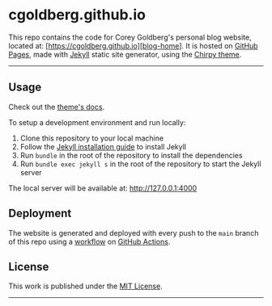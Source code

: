 # cgoldberg.github.io

This repo contains the code for Corey Goldberg's personal blog website,
located at: [https://cgoldberg.github.io][blog-home]. It is hosted on [GitHub Pages][gh-pages], made with
[Jekyll][jekyll] static site generator, using the [Chirpy theme][chirpy].

----

## Usage

Check out the [theme's docs](https://github.com/cotes2020/jekyll-theme-chirpy/wiki).

To setup a development environment and run locally:

1. Clone this repository to your local machine
2. Follow the [Jekyll installation guide][jekyll-install] to install Jekyll
3. Run `bundle` in the root of the repository to install the dependencies
4. Run `bundle exec jekyll s` in the root of the repository to start the Jekyll server

The local server will be available at: http://127.0.0.1:4000

## Deployment

The website is generated and deployed with every push to the `main` branch
of this repo using a [workflow][gh-workflow] on [GitHub Actions][gh-actions].

## License

This work is published under the [MIT License][mit-license].

----

[blog-home]: https://cgoldberg.github.io
[chirpy]: https://github.com/cotes2020/jekyll-theme-chirpy
[gh-actions]: https://github.com/features/actions
[gh-pages]: https://pages.github.com
[gh-workflow]: https://github.com/cgoldberg/cgoldberg.github.io/actions
[jekyll]: https://jekyllrb.com
[jekyll-install]: https://jekyllrb.com/docs/installation
[mit-license]: https://github.com/cgoldberg/cgoldberg.github.io/blob/main/LICENSE
